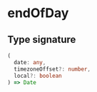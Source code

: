 # endOfDay

## Type signature

```typescript
(
  date: any,
  timezoneOffset?: number,
  local?: boolean
) => Date
```
